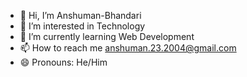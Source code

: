- 👋 Hi, I’m Anshuman-Bhandari
- 👀 I’m interested in Technology 
- 🌱 I’m currently learning Web Development
- 📫 How to reach me anshuman.23.2004@gmail.com
- 😄 Pronouns: He/Him


<!---
Anshuman-Bhandari/Anshuman-Bhandari is a ✨ special ✨ repository because its `README.md` (this file) appears on your GitHub profile.
You can click the Preview link to take a look at your changes.
--->
